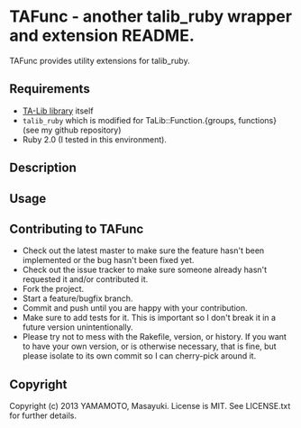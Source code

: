 # TAFunc  - another talib_ruby wrapper and extension README.

TAFunc provides utility extensions for talib_ruby.

## Requirements
* [TA-Lib library]() itself
* ``talib_ruby`` which is modified for TaLib::Function.{groups, functions} (see my github repository)
* Ruby 2.0 (I tested in this environment).

## Description


## Usage



## Contributing to TAFunc
 
* Check out the latest master to make sure the feature hasn't been implemented or the bug hasn't been fixed yet.
* Check out the issue tracker to make sure someone already hasn't requested it and/or contributed it.
* Fork the project.
* Start a feature/bugfix branch.
* Commit and push until you are happy with your contribution.
* Make sure to add tests for it. This is important so I don't break it in a future version unintentionally.
* Please try not to mess with the Rakefile, version, or history. If you want to have your own version, or is otherwise necessary, that is fine, but please isolate to its own commit so I can cherry-pick around it.

## Copyright

Copyright (c) 2013 YAMAMOTO, Masayuki. License is MIT. See LICENSE.txt for
further details.

